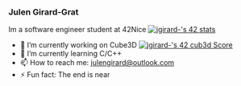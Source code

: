 ### Julen Girard-Grat 
Im a software engineer student at 42Nice
[![jgirard-'s 42 stats](https://badge42.vercel.app/api/v2/cll2e9477002108ihsot94y85/stats?cursusId=21&coalitionId=105)](https://github.com/JaeSeoKim/badge42)

- 🔭 I’m currently working on Cube3D
[![jgirard-'s 42 cub3d Score](https://badge42.vercel.app/api/v2/cll2e9477002108ihsot94y85/project/3205263)](https://github.com/JaeSeoKim/badge42)
- 🌱 I’m currently learning C/C++
- 📫 How to reach me: julengirard@outlook.com
- ⚡ Fun fact: The end is near

<!--
**Zeedwin/Zeedwin** is a ✨ _special_ ✨ repository because its `README.md` (this file) appears on your GitHub profile.

Here are some ideas to get you started:

-->
